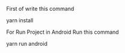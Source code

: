 First of write this command

yarn install

For Run Project in Android Run this command

yarn run android
